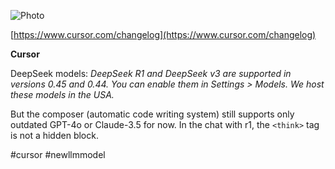 <!--
date: 2025-01-30T23:36:07
photo: ![Photo](2025-01-30-23-36-07.jpg)


-->

![Photo](2025-01-30-23-36-07.jpg)

[https://www.cursor.com/changelog](https://www.cursor.com/changelog)

**Cursor** 

DeepSeek models: _DeepSeek R1 and DeepSeek v3 are supported in versions 0.45 and 0.44. You can enable them in Settings > Models. We host these models in the USA._ 

But the composer (automatic code writing system) still supports only outdated GPT-4o or Claude-3.5 for now. In the chat with r1, the `<think>` tag is not a hidden block.


#cursor #newllmmodel